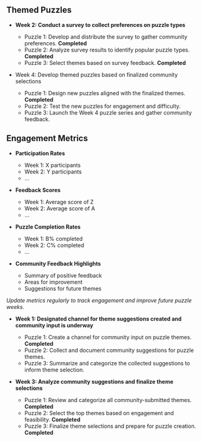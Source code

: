 

## Themed Puzzles



- **Week 2: Conduct a survey to collect preferences on puzzle types**
  - Puzzle 1: Develop and distribute the survey to gather community preferences. **Completed**
  - Puzzle 2: Analyze survey results to identify popular puzzle types. **Completed**
  - Puzzle 3: Select themes based on survey feedback. **Completed**

- Week 4: Develop themed puzzles based on finalized community selections
  - Puzzle 1: Design new puzzles aligned with the finalized themes. **Completed**
  - Puzzle 2: Test the new puzzles for engagement and difficulty.
  - Puzzle 3: Launch the Week 4 puzzle series and gather community feedback.

## Engagement Metrics

- **Participation Rates**
  - Week 1: X participants
  - Week 2: Y participants
  - ...

- **Feedback Scores**
  - Week 1: Average score of Z
  - Week 2: Average score of A
  - ...

- **Puzzle Completion Rates**
  - Week 1: B% completed
  - Week 2: C% completed
  - ...

- **Community Feedback Highlights**
  - Summary of positive feedback
  - Areas for improvement
  - Suggestions for future themes

*Update metrics regularly to track engagement and improve future puzzle weeks.*



- **Week 1: Designated channel for theme suggestions created and community input is underway**
  - Puzzle 1: Create a channel for community input on puzzle themes. **Completed**
  - Puzzle 2: Collect and document community suggestions for puzzle themes.
  - Puzzle 3: Summarize and categorize the collected suggestions to inform theme selection.

- **Week 3: Analyze community suggestions and finalize theme selections**
  - Puzzle 1: Review and categorize all community-submitted themes. **Completed**
  - Puzzle 2: Select the top themes based on engagement and feasibility. **Completed**
  - Puzzle 3: Finalize theme selections and prepare for puzzle creation. **Completed**